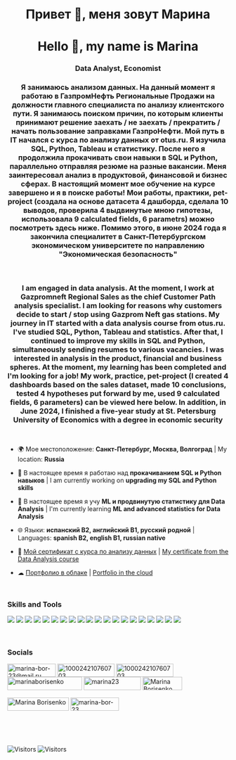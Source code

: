 <h1 align="center">Привет &#128075, меня зовут Марина</h1>

<h1 align="center"> Hello &#128075, my name is Marina</h1>
<h3 align="center"> Data Analyst, Economist </h3> 
<h3 align="center"> Я занимаюсь анализом данных. На данный момент я работаю в ГазпромНефть Региональные Продажи на должности главного специалиста по анализу клиентского пути. Я занимаюсь поиском причин, по которым клиенты принимают решение заехать / не заехать / прекратить / начать пользование заправками ГазпроНефти. Мой путь в IT начался с курса по анализу данных от otus.ru. Я изучила SQL, Python, Tableau и статистику. После него я продолжила прокачивать свои навыки в SQL и Python, параллельно отправляя резюме на разные вакансии. Меня заинтересовал анализ в продуктовой, финансовой и бизнес сферах. В настоящий момент мое обучение на курсе завершено и я в поиске работы! Мои работы, практики, pet-project (создала на основе датасета 4 дашборда, сделала 10 выводов, проверила 4 выдвинутые мною гипотезы, использовала 9 calculated fields, 6 parametrs) можно посмотреть здесь ниже. Помимо этого, в июне 2024 года я закончила специалитет в Санкт-Петербургском экономическом университете по направлению "Экономическая безопасность" </h3> 
<br>
<h3 align="center"> I am engaged in data analysis. At the moment, I work at Gazpromneft Regional Sales as the chief Customer Path analysis specialist. I am looking for reasons why customers decide to start / stop using Gazprom Neft gas stations. My journey in IT started with a data analysis course from otus.ru. I've studied SQL, Python, Tableau and statistics. After that, I continued to improve my skills in SQL and Python, simultaneously sending resumes to various vacancies. I was interested in analysis in the product, financial and business spheres. At the moment, my learning has been completed and I'm looking for a job! My work, practice, pet-project (I created 4 dashboards based on the sales dataset, made 10 conclusions, tested 4 hypotheses put forward by me, used 9 calculated fields, 6 parameters) can be viewed here below. In addition, in June 2024, I finished a five-year study at St. Petersburg University of Economics with a degree in economic security</h3>
<br>


- 🌍 Мое местоположение: **Санкт-Петербург, Москва, Волгоград** | My location: **Russia**

- 🔭 В настоящее время я работаю над **прокачиванием SQL и Python навыков** | I am currently working on **upgrading my SQL and Python skills**

- 🧠 В настоящее время я учу **ML и продвинутую статистику для Data Analysis** | I'm currently learning **ML and advanced statistics for Data Analysis**

- 🌐 Языки: **испанский B2, английский B1, русский родной** | Languages: **spanish B2, english B1, russian native**

- 📄 <a href="https://otus.ru/certificate/7aaed9c690dc438a8240b8f37bbb6b5c/">Мой сертификат с курса по анализу данных</a>  | <a href="https://otus.ru/certificate/7aaed9c690dc438a8240b8f37bbb6b5c/en/">My certificate from the Data Analysis course</a>

- ☁ <a href="https://cloud.mail.ru/public/cP2i/HoPjddFeE">Портфолио в облаке</a>  | <a href="https://cloud.mail.ru/public/cP2i/HoPjddFeE">Portfolio in the cloud</a> 
<br>




<h3 align="left">Skills and Tools</h3>
<p align="left"> 
<img src="https://img.shields.io/badge/MICROSOFT SQL-white?style=for-the-badge&logo=microsoftsqlserver&logoColor=red"/>
<img src="https://img.shields.io/badge/MYSQL-white?style=for-the-badge&logo=mysql&logoColor=blue"/> 
<img src="https://img.shields.io/badge/ORACLE-white?style=for-the-badge&logo=oracle&logoColor=orange"/> 
<img src="https://img.shields.io/badge/POSTRGESQL-white?style=for-the-badge&logo=postgresql&logoColor=blue"/> 
<img src="https://img.shields.io/badge/SQLITE-white?style=for-the-badge&logo=sqlite&logoColor=blue"/> 
<img src="https://img.shields.io/badge/PYTHON-white?style=for-the-badge&logo=python&logoColor=DDD803"/> 
<img src="https://img.shields.io/badge/GOOGLE COLAB-white?style=for-the-badge&logo=googlecolab&logoColor=yellow"/> 
<img src="https://img.shields.io/badge/JUPITER-white?style=for-the-badge&logo=jupyter&logoColor=yellow"/> 
<img src="https://img.shields.io/badge/PANDAS-white?style=for-the-badge&logo=pandas&logoColor=blue"/> 
<img src="https://img.shields.io/badge/SEABORN-white?style=for-the-badge&logo=seaborn&logoColor=blue"/> 
<img src="https://img.shields.io/badge/NUMPY-white?style=for-the-badge&logo=numpy&logoColor=blue"/> 
<img src="https://img.shields.io/badge/STATS-white?style=for-the-badge&logo=stats&logoColor=blue"/> 
<img src="https://img.shields.io/badge/MATPLOTLIB-white?style=for-the-badge&logo=matplotlib&logoColor=violet"/> 
<img src="https://img.shields.io/badge/PLOTLY-white?style=for-the-badge&logo=plotly&logoColor=blue"/> 
<img src="https://img.shields.io/badge/TABLEAU-white?style=for-the-badge&logo=tableau&logoColor=blue"/> 
<img src="https://img.shields.io/badge/POWER BI-white?style=for-the-badge&logo=powerbi&logoColor=DDD803"/> 
<img src="https://img.shields.io/badge/MICROSOFT AZURE-white?style=for-the-badge&logo=microsoftazure&logoColor=blue"/> 
<img src="https://img.shields.io/badge/GOOGLE CLOUD-white?style=for-the-badge&logo=googlecloud&logoColor=red"/> 
<img src="https://img.shields.io/badge/YANDEX CLOUD-white?style=for-the-badge&logo=yandexcloud&logoColor=blue"/> 
<img src="https://img.shields.io/badge/MICROSOFT EXCEL-white?style=for-the-badge&logo=microsoftexcel&logoColor=green"/> </p>



<br>
<h3 align="left">Socials</h3>
<p align="left">
<a href="mailto:marina-bor-23@mail.ru" target="_blank"><img align="center" src="https://img.shields.io/badge/mail.ru-white?style=social&logo=maildotru&logoColor=blue" alt="marina-bor-23@mail.ru" height="30" width="110" /></a>
<a href="https://fb.com/100024210760703" target="blank"><img align="center" src="https://img.shields.io/badge/Facebook-white?style=social&logo=facebook&logoColor=blue" alt="100024210760703" height="30" width="130" /></a>
<a href="https://www.linkedin.com/in/marina-borisenko/" target="blank"><img align="center" src="https://img.shields.io/badge/Linkedin-white?style=social&logo=linkedin&logoColor=blue" alt="100024210760703" height="30" width="130" /></a>
<a href="https://public.tableau.com/app/profile/marinaborisenko" target="blank"><img align="center" src="https://img.shields.io/badge/Tableau Public-white?style=social&logo=tableau&logoColor=blue" alt="marinaborisenko" height="30" width="170" /></a>
<a href="https://www.leetcode.com/marina23" target="blank"><img align="center" src="https://img.shields.io/badge/Leetcode-white?style=social&logo=leetcode&logoColor=yellow" alt="marina23" height="30" width="130" /></a>
<a href="https://stepik.org/users/641084350/profile" target="blank"><img align="center" src="https://img.shields.io/badge/Stepik-white?style=social&logo=stepik&logoColor=yellow" alt="Marina Borisenko" height="30" width="90" /></a> <br>
<br><a href="https://platform.stratascratch.com/user/Marina" target="blank"><img align="center" src="https://img.shields.io/badge/Statascratch-white?style=social&logo=statascratch&logoColor=blue" alt="Marina Borisenko" height="30" width="140" /></a>
<a href="https://github.com/marina-bor-23" target="blank"><img align="center" src="https://img.shields.io/badge/GitHub-white?style=social&logo=github&logoColor=black" alt="marina-bor-23" height="30" width="110" /></a>
</p>

<br>
<br>
<br>


![Visitors](https://api.visitorbadge.io/api/daily?path=marina-bor-23&label=Visitors%20daily&labelColor=%23b4b4b4&countColor=%23555555)
![Visitors](https://api.visitorbadge.io/api/visitors?path=marina-bor-23&label=Visitors%20total&labelColor=%23b4b4b4&countColor=%23555555)
